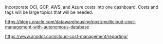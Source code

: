 Incorporate OCI, GCP, AWS, and Azure costs into one dashboard. 
Costs and tags will be large topics that will be needed. 

https://blogs.oracle.com/datawarehousing/post/multicloud-cost-management-with-autonomous-database

https://www.anodot.com/cloud-cost-management/reporting/